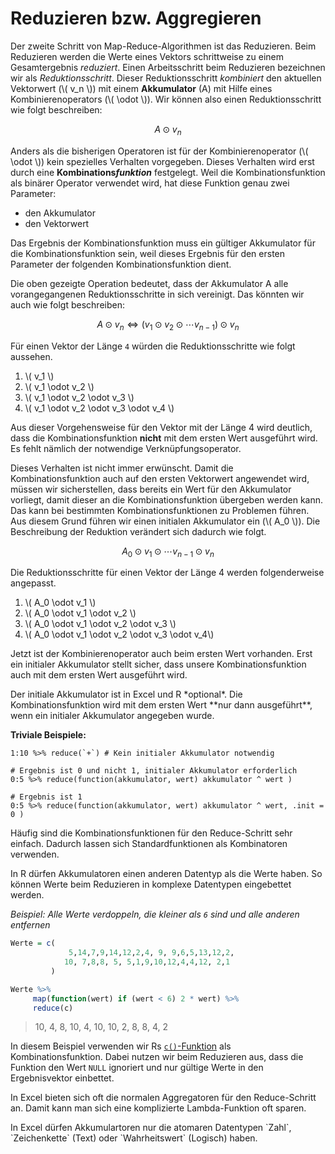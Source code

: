 # Reduzieren bzw. Aggregieren

Der zweite Schritt von Map-Reduce-Algorithmen ist das Reduzieren. Beim Reduzieren werden die Werte eines Vektors schrittweise zu einem Gesamtergebnis *reduziert*. Einen Arbeitsschritt beim Reduzieren bezeichnen wir als *Reduktionsschritt*. Dieser Reduktionsschritt *kombiniert* den aktuellen Vektorwert (\\( v_n \\)) mit einem **Akkumulator** (A) mit Hilfe eines Kombinierenoperators (\\( \odot \\)). Wir können also einen Reduktionsschritt wie folgt beschreiben: 

$$
A \odot  v_n
$$

Anders als die bisherigen Operatoren ist für der Kombinierenoperator (\\( \odot \\)) kein spezielles Verhalten vorgegeben. Dieses Verhalten wird erst durch eine **Kombinations*funktion*** festgelegt. Weil die Kombinationsfunktion als binärer Operator verwendet wird, hat diese Funktion genau zwei Parameter: 

- den Akkumulator
- den Vektorwert

Das Ergebnis der Kombinationsfunktion muss ein gültiger Akkumulator für die Kombinationsfunktion sein, weil dieses Ergebnis für den ersten Parameter der folgenden Kombinationsfunktion dient. 

Die oben gezeigte Operation bedeutet, dass der Akkumulator A alle vorangegangenen Reduktionsschritte in sich vereinigt. Das könnten wir auch wie folgt beschreiben: 

$$
A \odot  v_n \Leftrightarrow (v_1 \odot v_2  \odot \cdots v_{n-1}) \odot v_n
$$

Für einen Vektor der Länge `4` würden die Reduktionsschritte wie folgt aussehen.

1. \\( v_1 \\)
1. \\( v_1 \odot v_2 \\)
1. \\( v_1 \odot v_2 \odot v_3 \\)
1. \\( v_1 \odot v_2 \odot v_3 \odot v_4 \\)

Aus dieser Vorgehensweise für den Vektor mit der Länge 4 wird deutlich, dass die Kombinationsfunktion **nicht** mit dem ersten Wert ausgeführt wird. Es fehlt nämlich der notwendige Verknüpfungsoperator. 

Dieses Verhalten ist nicht immer erwünscht. 
Damit die Kombinationsfunktion auch auf den ersten Vektorwert angewendet wird, müssen wir sicherstellen, dass bereits ein Wert für den Akkumulator vorliegt, damit dieser an die Kombinationsfunktion übergeben werden kann. Das kann bei bestimmten Kombinationsfunktionen zu Problemen führen. Aus diesem Grund führen wir einen initialen Akkumulator ein (\\( A_0 \\)). Die Beschreibung der Reduktion verändert sich dadurch wie folgt. 

$$
A_0 \odot v_1  \odot \cdots v_{n-1} \odot v_n
$$

Die Reduktionsschritte für einen Vektor der Länge 4 werden folgenderweise angepasst.

1. \\( A_0 \odot v_1 \\)
1. \\( A_0 \odot v_1 \odot v_2 \\)
1. \\( A_0 \odot v_1 \odot v_2 \odot v_3 \\)
1. \\( A_0 \odot v_1 \odot v_2 \odot v_3 \odot v_4\\)

Jetzt ist der Kombinierenoperator auch beim ersten Wert vorhanden. Erst ein initialer Akkumulator stellt sicher, dass unsere Kombinationsfunktion auch mit dem ersten Wert ausgeführt wird.

<p class="alert alert-danger" markdown="1">
Der initiale Akkumulator ist in Excel und R *optional*. Die Kombinationsfunktion wird mit dem ersten Wert **nur dann ausgeführt**, wenn ein initialer Akkumulator angegeben wurde.
</p>

**Triviale Beispiele:**

```
1:10 %>% reduce(`+`) # Kein initialer Akkumulator notwendig

# Ergebnis ist 0 und nicht 1, initialer Akkumulator erforderlich
0:5 %>% reduce(function(akkumulator, wert) akkumulator ^ wert ) 

# Ergebnis ist 1
0:5 %>% reduce(function(akkumulator, wert) akkumulator ^ wert, .init = 0 ) 
```
<p class="alert alert-success" markdown="1">
Häufig sind die Kombinationsfunktionen für den Reduce-Schritt sehr einfach. Dadurch lassen sich Standardfunktionen als Kombinatoren verwenden. 
</p>

<div class="alert alert-secondary" markdown="1">
In R dürfen Akkumulatoren einen anderen Datentyp als die Werte haben. So können Werte beim Reduzieren in komplexe Datentypen eingebettet werden.

*Beispiel: Alle Werte verdoppeln, die kleiner als `6` sind und alle anderen entfernen* 

```R
Werte = c(
             5,14,7,9,14,12,2,4, 9, 9,6,5,13,12,2,
            10, 7,8,8, 5, 5,1,9,10,12,4,4,12, 2,1
         ) 

Werte %>% 
     map(function(wert) if (wert < 6) 2 * wert) %>%
     reduce(c)
```

> 10, 4, 8, 10, 4, 10, 10, 2, 8, 8, 4, 2


In diesem Beispiel verwenden wir Rs [`c()`-Funktion](https://www.rdocumentation.org/packages/base/versions/3.6.2/topics/c) als Kombinationsfunktion. Dabei nutzen wir beim Reduzieren aus, dass die Funktion den Wert `NULL` ignoriert und nur gültige Werte in den Ergebnisvektor einbettet.
</div>

<p class="alert alert-success" markdown="1">
In Excel bieten sich oft die normalen Aggregatoren für den Reduce-Schritt an. Damit kann man sich eine komplizierte Lambda-Funktion oft sparen. 
</p>

<p class="alert alert-danger" markdown="1">
In Excel dürfen Akkumulartoren nur die atomaren Datentypen  `Zahl`, `Zeichenkette` (Text) oder `Wahrheitswert` (Logisch)  haben.
</p>
